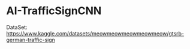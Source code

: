 # AI-TrafficSignCNN
DataSet: https://www.kaggle.com/datasets/meowmeowmeowmeowmeow/gtsrb-german-traffic-sign

